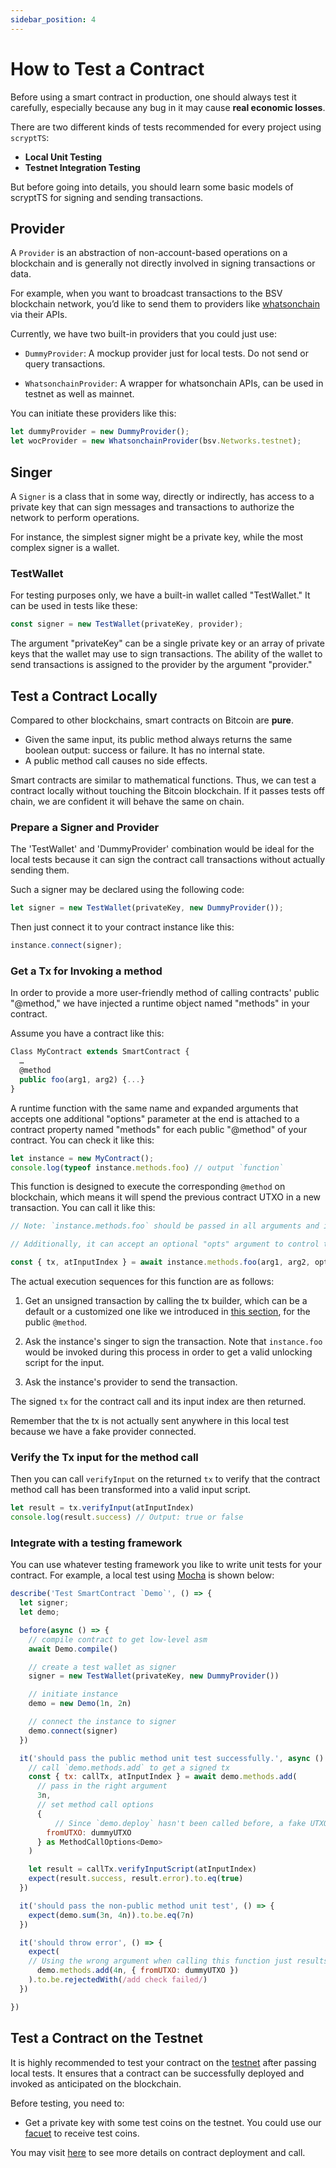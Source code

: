 ```yaml
---
sidebar_position: 4
---
```

 
# How to Test a Contract
 
Before using a smart contract in production, one should always test it carefully, especially because any bug in it may cause **real economic losses**.
 
There are two different kinds of tests recommended for every project using `scryptTS`:
 
* **Local Unit Testing**
* **Testnet Integration Testing**

But before going into details, you should learn some basic models of scryptTS for signing and sending transactions.

## Provider

A `Provider` is an abstraction of non-account-based operations on a blockchain and is generally not directly involved in signing transactions or data.

For example, when you want to broadcast transactions to the BSV blockchain network, you’d like to send them to providers like [whatsonchain](https://whatsonchain.com/) via their APIs.

Currently, we have two built-in providers that you could just use:

* `DummyProvider`: A mockup provider just for local tests. Do not send or query transactions.

* `WhatsonchainProvider`: A wrapper for whatsonchain APIs, can be used in testnet as well as mainnet.

You can initiate these providers like this:

```ts
let dummyProvider = new DummyProvider();
let wocProvider = new WhatsonchainProvider(bsv.Networks.testnet);
```

## Singer 

A `Signer` is a class that in some way, directly or indirectly, has access to a private key that can sign messages and transactions to authorize the network to perform operations.

For instance, the simplest signer might be a private key, while the most complex signer is a wallet.

### TestWallet

For testing purposes only, we have a built-in wallet called "TestWallet." It can be used in tests like these:

```ts
const signer = new TestWallet(privateKey, provider);
```

The argument "privateKey" can be a single private key or an array of private keys that the wallet may use to sign transactions. The ability of the wallet to send transactions is assigned to the provider by the argument "provider."  

## Test a Contract Locally

Compared to other blockchains, smart contracts on Bitcoin are **pure**.

* Given the same input, its public method always returns the same boolean output: success or failure. It has no internal state.
* A public method call causes no side effects.

Smart contracts are similar to mathematical functions. Thus, we can test a contract locally without touching the Bitcoin blockchain. If it passes tests off chain, we are confident it will behave the same on chain.

### Prepare a Signer and Provider

The 'TestWallet' and 'DummyProvider' combination would be ideal for the local tests because it can sign the contract call transactions without actually sending them. 

Such a signer may be declared using the following code:

```ts
let signer = new TestWallet(privateKey, new DummyProvider());
```

Then just connect it to your contract instance like this:

```ts
instance.connect(signer);
```

### Get a Tx for Invoking a method
 
In order to provide a more user-friendly method of calling contracts' public "@method," we have injected a runtime object named "methods" in your contract. 

Assume you have a contract like this:

```ts
Class MyContract extends SmartContract {
  …
  @method
  public foo(arg1, arg2) {...}
}
```

A runtime function with the same name and expanded arguments that accepts one additional "options" parameter at the end is attached to a contract property named "methods" for each public "@method" of your contract. You can check it like this:

```ts
let instance = new MyContract();
console.log(typeof instance.methods.foo) // output `function`
```

This function is designed to execute the corresponding `@method` on blockchain, which means it will spend the previous contract UTXO in a new transaction. You can call it like this:

```ts
// Note: `instance.methods.foo` should be passed in all arguments and in the same order that `instance.foo` would take. 

// Additionally, it can accept an optional "opts" argument to control the behavior of the function.

const { tx, atInputIndex } = await instance.methods.foo(arg1, arg2, opts);
```

The actual execution sequences for this function are as follows:

1. Get an unsigned transaction by calling the tx builder, which can be a default or a customized one like we introduced in [this section](./how-to-build-a-contract-tx#customizedcalltxbuilder), for the public `@method`.

2. Ask the instance's singer to sign the transaction. Note that `instance.foo` would be invoked during this process in order to get a valid unlocking script for the input.

3. Ask the instance's provider to send the transaction.

The signed `tx` for the contract call and its input index are then returned.

Remember that the tx is not actually sent anywhere in this local test because we have a fake provider connected.

### Verify the Tx input for the method call

Then you can call `verifyInput` on the returned `tx` to verify that the contract method call has been transformed into a valid input script.

```ts
let result = tx.verifyInput(atInputIndex)
console.log(result.success) // Output: true or false
```

### Integrate with a testing framework
 
You can use whatever testing framework you like to write unit tests for your contract. For example, a local test using [Mocha](https://mochajs.org/) is shown below:
 
```js
describe('Test SmartContract `Demo`', () => {
  let signer;
  let demo;

  before(async () => {
    // compile contract to get low-level asm
    await Demo.compile() 

    // create a test wallet as signer
    signer = new TestWallet(privateKey, new DummyProvider())

    // initiate instance
    demo = new Demo(1n, 2n)

    // connect the instance to signer
    demo.connect(signer)
  })

  it('should pass the public method unit test successfully.', async () => {
    // call `demo.methods.add` to get a signed tx 
    const { tx: callTx, atInputIndex } = await demo.methods.add(
      // pass in the right argument
      3n,
      // set method call options
      {
          // Since `demo.deploy` hasn't been called before, a fake UTXO of the contract should be passed in.
        fromUTXO: dummyUTXO  
      } as MethodCallOptions<Demo>
    )

    let result = callTx.verifyInputScript(atInputIndex)
    expect(result.success, result.error).to.eq(true)
  })

  it('should pass the non-public method unit test', () => {
    expect(demo.sum(3n, 4n)).to.be.eq(7n)
  })

  it('should throw error', () => {
    expect(
	// Using the wrong argument when calling this function just results in an error.
      demo.methods.add(4n, { fromUTXO: dummyUTXO })
    ).to.be.rejectedWith(/add check failed/)
  })

})
```
 
## Test a Contract on the Testnet
 
It is highly recommended to test your contract on the [testnet](https://test.whatsonchain.com/) after passing local tests. It ensures that a contract can be successfully deployed and invoked as anticipated on the blockchain.
 
Before testing, you need to:
 
* Get a private key with some test coins on the testnet. You could use our [facuet](https://scrypt.io/#faucet) to receive test coins.

You may visit [here](./how-to-deploy-and-call-a-contract.md) to see more details on contract deployment and call.


